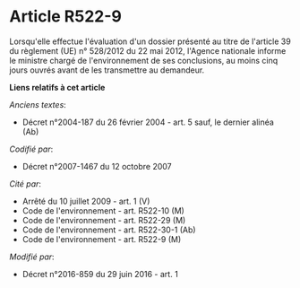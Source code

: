 # Article R522-9

Lorsqu'elle effectue l'évaluation d'un dossier présenté au titre de l'article 39 du règlement (UE) n° 528/2012 du 22 mai
2012, l'Agence nationale informe le ministre chargé de l'environnement de ses conclusions, au moins cinq jours ouvrés avant
de les transmettre au demandeur.

**Liens relatifs à cet article**

_Anciens textes_:

  - Décret n°2004-187 du 26 février 2004 - art. 5 sauf, le dernier alinéa (Ab)

_Codifié par_:

  - Décret n°2007-1467 du 12 octobre 2007

_Cité par_:

  - Arrêté du 10 juillet 2009 - art. 1 (V)
  - Code de l'environnement - art. R522-10 (M)
  - Code de l'environnement - art. R522-29 (M)
  - Code de l'environnement - art. R522-30-1 (Ab)
  - Code de l'environnement - art. R522-9 (M)

_Modifié par_:

  - Décret n°2016-859 du 29 juin 2016 - art. 1
